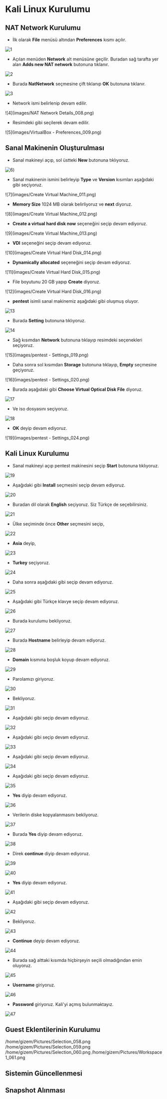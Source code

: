 # Kali Linux Kurulumu

## NAT Network Kurulumu

- İlk olarak **File** menüsü altından **Preferences** kısmı açılır.

![1](images/Selection_1.png)

- Açılan menüden **Network** alt menüsüne geçilir. Buradan sağ tarafta yer alan **Adds new NAT network** butonuna tıklanır.

![2](images/Selection_2.png)

- Burada **NatNetwork** seçmesine çift tıklanıp **OK** butonuna tıklanır.

![3](images/Selection_3.png)

- Network ismi belirlenip devam edilir.

![4](images/NAT Network Details_008.png)

- Resimdeki gibi seçilerek devam edilir.

![5](images/VirtualBox - Preferences_009.png)

## Sanal Makinenin Oluşturulması

- Sanal makineyi açıp, sol üstteki  **New** butonuna tıklıyoruz. 

![6](images/Selection_010.png))

- Sanal makinenin ismini belirleyip  **Type** ve **Version** kısımları aşağıdaki gibi seçiyoruz.

![7](images/Create Virtual Machine_011.png)

- **Memory Size** 1024 MB olarak belirliyoruz ve **next** diyoruz.

![8](images/Create Virtual Machine_012.png)

- **Create a virtual hard disk now** seçeneğini seçip devam ediyoruz.
 
![9](images/Create Virtual Machine_013.png)

- **VDI** seçeneğini seçip devam ediyoruz.

![10](images/Create Virtual Hard Disk_014.png)

- **Dynamically allocated** seçeneğini seçip devam ediyoruz.

![11](images/Create Virtual Hard Disk_015.png)

- File boyutunu 20 GB yapıp **Create** diyoruz.

![12](images/Create Virtual Hard Disk_016.png)

- **pentest** isimli sanal makinemiz  aşağıdaki gibi oluşmuş oluyor.

![13](images/Selection_017.png)

- Burada **Setting** butonuna tıklıyoruz.

![14](images/Selection_018.png)

- Sağ kısımdan **Network** butonuna tıklayıp resimdeki seçenekleri seçiyoruz.

![15](images/pentest - Settings_019.png)

- Daha sonra sol kısımdan **Storage** butonuna tıklayıp, **Empty** seçmesine geçiyoruz.

![16](images/pentest - Settings_020.png)

- Burada aşağıdaki gibi **Choose Virtual Optical Disk File** diyoruz.

![17](images/Selection_022.png)

- Ve iso dosyasını seçiyoruz.

![18](images/Selection_023.png)

- **OK** deyip devam ediyoruz.

![19](images/pentest - Settings_024.png)

## Kali Linux Kurulumu

- Sanal makineyi açıp pentest makinesini seçip **Start** butonuna tıklıyoruz.

![19](images/Selection_025.png)

- Aşağıdaki gibi **Install** seçmesini seçip devam ediyoruz.

![20](images/Selection_026.png)

- Buradan dil olarak **English** seçiyoruz. Siz Türkçe de seçebilirsiniz.

![21](images/Selection_027.png)

- Ülke seçiminde önce **Other** seçmesini seçip,

![22](images/Selection_028.png)

- **Asia** deyip,

![23](images/Selection_029.png)

- **Turkey** seçiyoruz.

![24](images/Selection_030.png)

- Daha sonra aşağıdaki gibi seçip devam ediyoruz.

![25](images/Selection_031.png)

- Aşağıdaki gibi Türkçe klavye seçip devam ediyoruz.

![26](images/Selection_032.png)

- Burada kurulumu bekliyoruz.

![27](images/Selection_033.png)

- Burada **Hostname** belirleyip devam ediyoruz.

![28](images/Selection_034.png)

- **Domain** kısmına boşluk koyup devam ediyoruz.

![29](images/Selection_035.png)

- Parolamızı giriyoruz.

![30](images/Selection_036.png)

- Bekliyoruz.

![31](images/Selection_037.png)

- Aşağıdaki gibi seçip devam ediyoruz.

![32](images/Selection_038.png)

- Aşağıdaki gibi seçip devam ediyoruz.

![33](images/Selection_039.png)

- Aşağıdaki gibi seçip devam ediyoruz.

![34](images/Selection_040.png)

- Aşağıdaki gibi seçip devam ediyoruz.

![35](images/Selection_041.png)

- **Yes** diyip devam ediyoruz.

![36](images/Selection_042.png)

- Verilerin diske kopyalanmasını bekliyoruz.

![37](images/Selection_043.png)

- Burada **Yes** diyip devam ediyoruz.

![38](images/Selection_044.png)

- Direk **continue** diyip devam ediyoruz.

![39](images/Selection_045.png)

![40](images/Selection_046.png)

- **Yes** diyip devam ediyoruz.

![41](images/Selection_047.png)

- Aşağıdaki gibi seçip devam ediyoruz.

![42](images/Selection_048.png)

- Bekliyoruz.

![43](images/Selection_049.png)

- **Continue** deyip devam ediyoruz.

![44](images/Selection_050.png)

- Burada sağ alttaki kısımda hiçbirşeyin seçili olmadığından emin oluyoruz.

![45](images/Selection_053.png)

- **Username** giriyoruz.

![46](images/Selection_054.png)

- **Password** giriyoruz. Kali'yi açmış bulunmaktayız.

![47](images/Selection_055.png)

## Guest Eklentilerinin Kurulumu

/home/gizem/Pictures/Selection_058.png
/home/gizem/Pictures/Selection_059.png
/home/gizem/Pictures/Selection_060.png
/home/gizem/Pictures/Workspace 1_061.png

## Sistemin Güncellenmesi

## Snapshot Alınması
